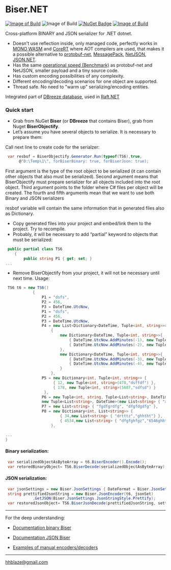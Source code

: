 # Biser.NET
[![Image of Build](https://img.shields.io/badge/License-BSD%203,%20FOSS-FC0574.svg)](https://github.com/hhblaze/Biser/blob/master/LICENSE)
![Image of Build](https://img.shields.io/badge/Roadmap-completed-33CC33.svg)
[![NuGet Badge](https://buildstats.info/nuget/Biser)](https://www.nuget.org/packages/Biser/)
[![Image of Build](https://img.shields.io/badge/Powered%20by-tiesky.com-1883F5.svg)](http://tiesky.com)

Cross-platform BINARY and JSON serializer for .NET dotnet.

- Doesn't use reflection inside, only managed code, perfectly works in [MONO WASM](https://github.com/aspnet/Blazor) and [CoreRT](https://github.com/dotnet/corert) where AOT compilers are used,
that makes it a possible alternative to [protobuf-net](https://github.com/mgravell/protobuf-net), [MessagePack](https://github.com/neuecc/MessagePack-CSharp),  [NetJSON](https://github.com/rpgmaker/NetJSON), [JSON.NET](https://www.newtonsoft.com/json).
- Has the same [operational speed (Benchmark)](https://github.com/hhblaze/Biser/blob/master/Benchmark/Program.cs) as protobuf-net and NetJSON, smaller payload and a tiny source code.
- Has custom encoding possibilities of any complexity.
- Different encoding/decoding scenarios for one object are supported.
- Thread safe. No need to "warm up" serializing/encoding entities.


Integrated part of [DBreeze database](https://github.com/hhblaze/DBreeze), used in [Raft.NET](https://github.com/hhblaze/Raft.Net)

### Quick start

- Grab from NuGet **Biser** (or **DBreeze** that contains Biser), grab from Nuget **BiserObjectify**.
- Let’s assume you have several objects to serialize. It is necessary to prepare them: 

Call next line to create code for the serialzer:
```C#
 var resbof = BiserObjectify.Generator.Run(typeof(TS6),true, 
      @"D:\Temp\1\", forBiserBinary: true, forBiserJson: true);
```

First argument is the type of the root object to be serialized (it can contain other objects that also must be serialized).
Second argument means that BiserObjectify must prepare serializer for all objects included into the root object.
Third argument points to the folder where C# files per object will be created.
The fourth and fifth arguments mean that we want to use both Binary and JSON serializers

resbof variable will contain the same information that in generated files also as Dictionary.

- Copy generated files into your project and embed/link them to the project. Try to recompile. 
- Probably, it will be necessary to add “partial” keyword to objects that must be serialized:

```C#
 public partial class TS6
    {
        public string P1 { get; set; }
...
```

- Remove BiserObjectify from your project, it will not be necessary until next time.
Usage:
```C#
 TS6 t6 = new TS6()
            {
                P1 = "dsfs",
                P2 = 456,
                P3 = DateTime.UtcNow,
                P1 = "dsfs",
                P2 = 456,
                P3 = DateTime.UtcNow,
                P4 = new List<Dictionary<DateTime, Tuple<int, string>>>
                    {
                        new Dictionary<DateTime, Tuple<int, string>>{
                            { DateTime.UtcNow.AddMinutes(-1), new Tuple<int, string>(12,"testvar") },
                            { DateTime.UtcNow.AddMinutes(-2), new Tuple<int, string>(125,"testvar123") }
                        },
                        new Dictionary<DateTime, Tuple<int, string>>{
                            { DateTime.UtcNow.AddMinutes(-3), new Tuple<int, string>(17,"dsfsdtestvar") },
                            { DateTime.UtcNow.AddMinutes(-4), new Tuple<int, string>(15625,"sdfsdtestvar") }
                        }
                    },
                P5 = new Dictionary<int, Tuple<int, string>> {
                     { 12, new Tuple<int, string>(478,"dsffdf") },
                     { 178, new Tuple<int, string>(5687,"sdfsd") }
                 },
                P6 = new Tuple<int, string, Tuple<List<string>, DateTime>>(445, "dsfdfgfgfg", 
                new Tuple<List<string>, DateTime>(new List<string> { "a1", "a2" }, DateTime.Now.AddDays(58))),
                P7 = new List<string> { "fgdfgrdfg", "dfgfdgdfg" },
                P8 = new Dictionary<int, List<string>> {
                        { 34,new List<string> { "drtttz","ghhtht"} },
                        { 4534,new List<string> { "dfgfghfgz","6546ghhtht"} }
                    },

...
}

```


#### Binary serialization:
```C#
 var serializedObjectAsByteArray = t6.BiserEncoder().Encode();
 var retoredBinaryObject= TS6.BiserDecode(serializedObjectAsByteArray);
```

#### JSON serialization:
```C#
 var jsonSettings = new Biser.JsonSettings { DateFormat = Biser.JsonSettings.DateTimeStyle.ISO };
 string prettifiedJsonString = new Biser.JsonEncoder(t6, jsonSet)
            .GetJSON(Biser.JsonSettings.JsonStringStyle.Prettify);
 var restoredJsonObject= TS6.BiserJsonDecode(prettifiedJsonString, settings: jsonSettings);
```

-------------
For the deep understanding:

- [Documentation binary Biser](https://docs.google.com/document/d/e/2PACX-1vQa3C506Esw3Fkroj4OA5erGOHEZpAtnXcQQ90R0w1wnFqO_16CH0dUfBJZt_ppB15ykoZWI9eR8KcG/pub)
- [Documentation JSON Biser](https://docs.google.com/document/d/e/2PACX-1vQa3C506Esw3Fkroj4OA5erGOHEZpAtnXcQQ90R0w1wnFqO_16CH0dUfBJZt_ppB15ykoZWI9eR8KcG/pub#id.yqadcf2f2moz)

- [Examples of manual encoders/decoders](https://github.com/hhblaze/Biser/blob/master/BiserTest_Net)
-------------

hhblaze@gmail.com

